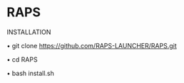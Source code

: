 # RAPS

INSTALLATION 

• git clone https://github.com/RAPS-LAUNCHER/RAPS.git

• cd RAPS

• bash install.sh
